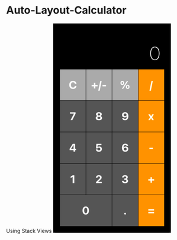 # Auto-Layout-Calculator

Using Stack Views
![Image alt](https://github.com/shanidzeann/Screenshots/blob/main/AutoLayoutCalculator.png)

